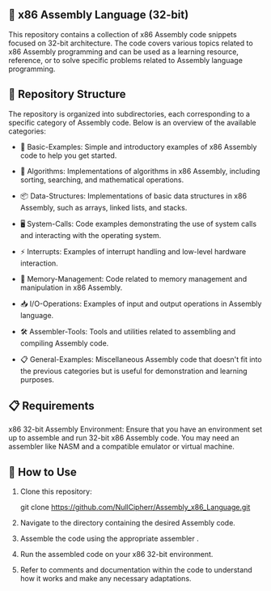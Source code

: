 ## 🔧 x86 Assembly Language (32-bit)

This repository contains a collection of x86 Assembly code snippets focused on 32-bit architecture. The code covers various topics related to x86 Assembly programming and can be used as a learning resource, reference, or to solve specific problems related to Assembly language programming.

## 📂 Repository Structure

The repository is organized into subdirectories, each corresponding to a specific category of Assembly code. Below is an overview of the available categories:

- 🔨 Basic-Examples: Simple and introductory examples of x86 Assembly code to help you get started.

- 🧮 Algorithms: Implementations of algorithms in x86 Assembly, including sorting, searching, and mathematical operations.

- 📦 Data-Structures: Implementations of basic data structures in x86 Assembly, such as arrays, linked lists, and stacks.

- 🖥️ System-Calls: Code examples demonstrating the use of system calls and interacting with the operating system.

- ⚡ Interrupts: Examples of interrupt handling and low-level hardware interaction.

- 💾 Memory-Management: Code related to memory management and manipulation in x86 Assembly.

- 📥 I/O-Operations: Examples of input and output operations in Assembly language.

- 🛠️ Assembler-Tools: Tools and utilities related to assembling and compiling Assembly code.

- 📋 General-Examples: Miscellaneous Assembly code that doesn't fit into the previous categories but is useful for demonstration and learning purposes.

## 📋 Requirements

x86 32-bit Assembly Environment: Ensure that you have an environment set up to assemble and run 32-bit x86 Assembly code. You may need an assembler like NASM and a compatible emulator or virtual machine.

## 🚀 How to Use

1. Clone this repository:

	git clone https://github.com/NullCipherr/Assembly_x86_Language.git
		
2. Navigate to the directory containing the desired Assembly code.

3. Assemble the code using the appropriate assembler .

4. Run the assembled code on your x86 32-bit environment.

5. Refer to comments and documentation within the code to understand how it works and make any necessary adaptations.

